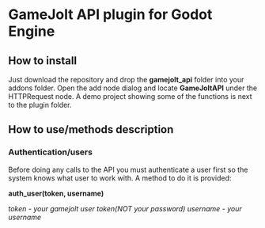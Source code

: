 # GameJolt API plugin for Godot Engine
## How to install
Just download the repository and drop the **gamejolt_api** folder into your addons folder. Open the add node dialog and locate **GameJoltAPI** under the HTTPRequest node. A demo project showing some of the functions is next to the plugin folder.

## How to use/methods description
### Authentication/users
Before doing any calls to the API you must authenticate a user first so the system knows what user to work with.
A method to do it is provided:

**auth_user(token, username)**

*token - your gamejolt user token(NOT your password)
username - your username*
